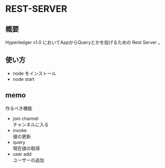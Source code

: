 # REST-SERVER   

## 概要   
Hyperledger v1.0 においてAppからQueryとかを投げるための Rest Server 。  

## 使い方
* node をインストール
* node start

## memo
作るべき機能  
* join channel  
    チャンネルに入る  
* invoke  
    値の更新  
* query  
    現在値の取得  
* user add  
    ユーザーの追加